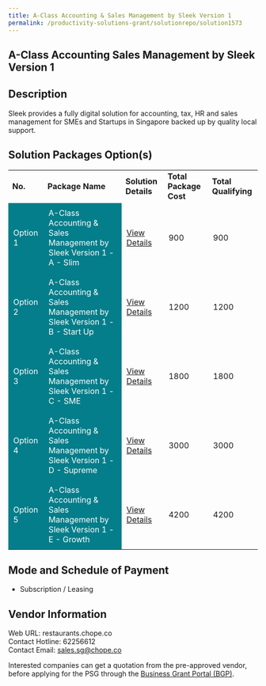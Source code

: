 ```yaml
---
title: A-Class Accounting & Sales Management by Sleek Version 1
permalink: /productivity-solutions-grant/solutionrepo/solution1573
---
```


## A-Class Accounting Sales Management by Sleek Version 1

## Description

Sleek provides a fully digital solution for accounting, tax, HR and sales management for SMEs and Startups in Singapore backed up by quality local support.

## Solution Packages Option(s)

<table>
<tr>
<td><b>No.</b></td>
<td><b>Package Name</b></td>
<td><b>Solution Details</b></td>
<td><b>Total Package Cost</b></td>
<td><b>Total Qualifying</b></td>
</tr>
<tr>
<td style='padding: 10px; background-color: #037E8A; color: #FFFFFF;'>Option 1</td>
<td style='padding: 10px; background-color: #037E8A; color: #FFFFFF;'>A-Class Accounting & Sales Management by Sleek Version 1 - A - Slim</td>
<td style='padding: 10px;'><a href='https://www.gobusiness.gov.sg/images/psg/DesensitisedSleekTechAnnex3CRwef8April2021_Part_1.pdf' target='_blank'>View Details</a></td>
<td style='padding: 10px;'>900</td>
<td style='padding: 10px;'>900</td>
</tr>
<tr>
<td style='padding: 10px; background-color: #037E8A; color: #FFFFFF;'>Option 2</td>
<td style='padding: 10px; background-color: #037E8A; color: #FFFFFF;'>A-Class Accounting & Sales Management by Sleek Version 1 - B - Start Up</td>
<td style='padding: 10px;'><a href='https://www.gobusiness.gov.sg/images/psg/DesensitisedSleekTechAnnex3CRwef8April2021_Part_2.pdf' target='_blank'>View Details</a></td>
<td style='padding: 10px;'>1200</td>
<td style='padding: 10px;'>1200</td>
</tr>
<tr>
<td style='padding: 10px; background-color: #037E8A; color: #FFFFFF;'>Option 3</td>
<td style='padding: 10px; background-color: #037E8A; color: #FFFFFF;'>A-Class Accounting & Sales Management by Sleek Version 1 - C - SME</td>
<td style='padding: 10px;'><a href='https://www.gobusiness.gov.sg/images/psg/DesensitisedSleekTechAnnex3CRwef8April2021_Part_3.pdf' target='_blank'>View Details</a></td>
<td style='padding: 10px;'>1800</td>
<td style='padding: 10px;'>1800</td>
</tr>
<tr>
<td style='padding: 10px; background-color: #037E8A; color: #FFFFFF;'>Option 4</td>
<td style='padding: 10px; background-color: #037E8A; color: #FFFFFF;'>A-Class Accounting & Sales Management by Sleek Version 1 - D - Supreme</td>
<td style='padding: 10px;'><a href='https://www.gobusiness.gov.sg/images/psg/DesensitisedSleekTechAnnex3CRwef8April2021_Part_4.pdf' target='_blank'>View Details</a></td>
<td style='padding: 10px;'>3000</td>
<td style='padding: 10px;'>3000</td>
</tr>
<tr>
<td style='padding: 10px; background-color: #037E8A; color: #FFFFFF;'>Option 5</td>
<td style='padding: 10px; background-color: #037E8A; color: #FFFFFF;'>A-Class Accounting & Sales Management by Sleek Version 1 - E - Growth</td>
<td style='padding: 10px;'><a href='https://www.gobusiness.gov.sg/images/psg/DesensitisedSleekTechAnnex3CRwef8April2021_Part_5.pdf' target='_blank'>View Details</a></td>
<td style='padding: 10px;'>4200</td>
<td style='padding: 10px;'>4200</td>
</tr>
</table>

## Mode and Schedule of Payment

 - Subscription / Leasing

## Vendor Information

 Web URL: restaurants.chope.co <br>Contact Hotline: 62256612 <br>Contact Email: sales.sg@chope.co <br>

Interested companies can get a quotation from the pre-approved vendor, before applying for the PSG through the <a href='https://www.businessgrants.gov.sg/' target='_blank' rel='noopener'>Business Grant Portal (BGP)</a>.

<script src="/jquery/resize-tables.js"></script>
